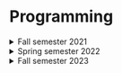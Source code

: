 # Programming

<details><summary>Fall semester 2021</summary>

* [Lab 1](https://github.com/Nikiroiduk/Programming/tree/master/FallSemester2021/lab1_MemoryManagment) - Memory management
* [Lab 2](https://github.com/Nikiroiduk/Programming/tree/master/FallSemester2021/lab2_ClassesAndObjectsEncapsulationOperators) - Classes and objects, encapsulation, operators
* [Lab 3](https://github.com/Nikiroiduk/Programming/tree/master/FallSemester2021/lab3_InheritancePolymorphismInterfaces) - Inheritance, polymorphism, interfaces
* [Lab 4](https://github.com/Nikiroiduk/Programming/tree/master/FallSemester2021/lab4_AggregationExceptionsBlackjack) - Aggregation, exceptions, blackjack
* [Lab 5](https://github.com/Nikiroiduk/Programming/tree/master/FallSemester2021/lab5_TemplatesSTL) - Templates, STL
  
</details>

<details><summary>Spring semester 2022</summary>

* [Lab 1](https://github.com/Nikiroiduk/Programming/tree/master/SpringSemester2022/lab1_PythonBasics) - Python basics
* [Lab 2](https://github.com/Nikiroiduk/Programming/tree/master/SpringSemester2022/lab2_PythonFilesAndOS) - Python files and OS
* [Lab 3](https://github.com/Nikiroiduk/Programming/tree/master/SpringSemester2022/lab3_PythonOOP&GUI) - Python OOP and GUI
* [Lab 4](https://github.com/Nikiroiduk/Programming/tree/master/SpringSemester2022/lab4_PythonLibraries) - Python libraries
  
</details>

<details><summary>Fall semester 2023</summary>

* [Lab 1](https://github.com/Nikiroiduk/Programming/tree/master/FallSemester2023/Lab1_CreatingJavaPrograms/src) - Creating Java programs
* [Lab 2](https://github.com/Nikiroiduk/Programming/tree/master/FallSemester2023/Lab2_CreatingClasses) - Creating classes
* [Lab 3](https://github.com/Nikiroiduk/Programming/tree/master/FallSemester2023/Lab3_GraphicsInJava) - Graphics in Java. Package java.awt, javax.swing
* [Lab 4](https://github.com/Nikiroiduk/Programming/tree/master/FallSemester2023/Lab4_JavaEventHandling) - Java event handling
* [Lab 5](https://github.com/Nikiroiduk/Programming/tree/master/FallSemester2023/Lab5_ObjectSerialization) - Package java.io, object serialization
* [Lab 6]() - Package javax.swing, GUI
* [Lab 7]() - JDBC
  
</details>
